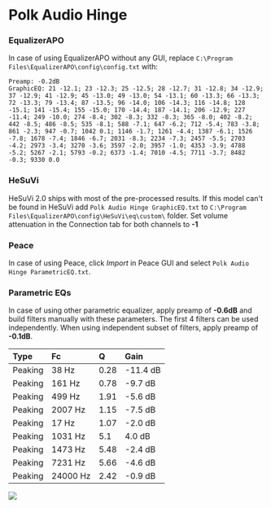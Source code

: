 # Polk Audio Hinge

### EqualizerAPO
In case of using EqualizerAPO without any GUI, replace `C:\Program Files\EqualizerAPO\config\config.txt`
with:
```
Preamp: -0.2dB
GraphicEQ: 21 -12.1; 23 -12.3; 25 -12.5; 28 -12.7; 31 -12.8; 34 -12.9; 37 -12.9; 41 -12.9; 45 -13.0; 49 -13.0; 54 -13.1; 60 -13.3; 66 -13.3; 72 -13.3; 79 -13.4; 87 -13.5; 96 -14.0; 106 -14.3; 116 -14.8; 128 -15.1; 141 -15.4; 155 -15.0; 170 -14.4; 187 -14.1; 206 -12.9; 227 -11.4; 249 -10.0; 274 -8.4; 302 -8.3; 332 -8.3; 365 -8.0; 402 -8.2; 442 -8.5; 486 -8.5; 535 -8.1; 588 -7.1; 647 -6.2; 712 -5.4; 783 -3.8; 861 -2.3; 947 -0.7; 1042 0.1; 1146 -1.7; 1261 -4.4; 1387 -6.1; 1526 -7.8; 1678 -7.4; 1846 -6.7; 2031 -8.3; 2234 -7.3; 2457 -5.5; 2703 -4.2; 2973 -3.4; 3270 -3.6; 3597 -2.0; 3957 -1.0; 4353 -3.9; 4788 -5.2; 5267 -2.1; 5793 -0.2; 6373 -1.4; 7010 -4.5; 7711 -3.7; 8482 -0.3; 9330 0.0
```

### HeSuVi
HeSuVi 2.0 ships with most of the pre-processed results. If this model can't be found in HeSuVi add
`Polk Audio Hinge GraphicEQ.txt` to `C:\Program Files\EqualizerAPO\config\HeSuVi\eq\custom\` folder.
Set volume attenuation in the Connection tab for both channels to **-1**

### Peace
In case of using Peace, click *Import* in Peace GUI and select `Polk Audio Hinge ParametricEQ.txt`.

### Parametric EQs
In case of using other parametric equalizer, apply preamp of **-0.6dB** and build filters manually
with these parameters. The first 4 filters can be used independently.
When using independent subset of filters, apply preamp of **-0.1dB**.

| Type    | Fc       |    Q | Gain     |
|:--------|:---------|:-----|:---------|
| Peaking | 38 Hz    | 0.28 | -11.4 dB |
| Peaking | 161 Hz   | 0.78 | -9.7 dB  |
| Peaking | 499 Hz   | 1.91 | -5.6 dB  |
| Peaking | 2007 Hz  | 1.15 | -7.5 dB  |
| Peaking | 17 Hz    | 1.07 | -2.0 dB  |
| Peaking | 1031 Hz  | 5.1  | 4.0 dB   |
| Peaking | 1473 Hz  | 5.48 | -2.4 dB  |
| Peaking | 7231 Hz  | 5.66 | -4.6 dB  |
| Peaking | 24000 Hz | 2.42 | -0.9 dB  |

![](https://raw.githubusercontent.com/jaakkopasanen/AutoEq/master/results/innerfidelity/sbaf-serious/Polk%20Audio%20Hinge/Polk%20Audio%20Hinge.png)